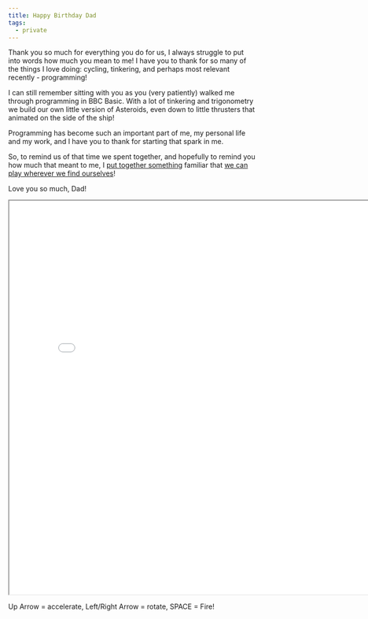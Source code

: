 ```yaml
---
title: Happy Birthday Dad
tags:
  - private
---
```

Thank you so much for everything you do for us, I always struggle to put into words how much you mean to me! I have you to thank for so many of the things I love doing: cycling, tinkering, and perhaps most relevant recently - programming!

I can still remember sitting with you as you (very patiently) walked me through programming in BBC Basic. With a lot of tinkering and trigonometry we build our own little version of Asteroids, even down to little thrusters that animated on the side of the ship!

Programming has become such an important part of me, my personal life and my work, and I have you to thank for starting that spark in me.

So, to remind us of that time we spent together, and hopefully to remind you how much that meant to me, I [put together something](asteroids_for_dad.wasm) familiar that [we can play wherever we find ourselves](dad_asteroids.html)!

Love you so much, Dad!

<div align="center"><iframe width="800px" height="800px" src="dad_asteroids.html"></iframe></div>

Up Arrow = accelerate, Left/Right Arrow = rotate, SPACE = Fire!
